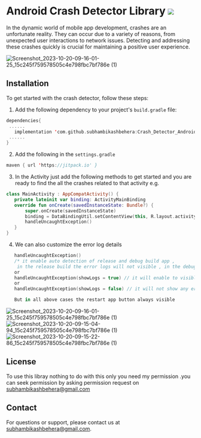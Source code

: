 # Android Crash Detector Library [![](https://jitpack.io/v/subhambikashbehera/Crash_Detector_Android.svg)](https://jitpack.io/#subhambikashbehera/Crash_Detector_Android)

In the dynamic world of mobile app development, crashes are an unfortunate reality. They can occur due to a variety of reasons, from unexpected user interactions to network issues. Detecting and addressing these crashes quickly is crucial for maintaining a positive user experience.

![Screenshot_2023-10-20-09-16-01-25_15c245f759578505c4e798fbc7bf786e (1)](https://github.com/subhambikashbehera/Crash_Detector_Android/assets/69251887/1f33c7ee-7c8c-4c90-980c-fd30e93c99fc)
## Installation
To get started with the crash detector, follow these steps:

1. Add the following dependency to your project's `build.gradle` file:
 ```kotlin
dependencies{
  ......
	implementation 'com.github.subhambikashbehera:Crash_Detector_Android:1.1.1'
  ......
}
```  
2. Add the following in the `settings.gradle`
 ```kotlin
maven { url 'https://jitpack.io' }
```  

3. In the Activity just add the following methods to get started and you are ready to find the all the crashes related to that activity
  e.g.
 ```kotlin
class MainActivity : AppCompatActivity() {
    private lateinit var binding: ActivityMainBinding
    override fun onCreate(savedInstanceState: Bundle?) {
        super.onCreate(savedInstanceState)
        binding = DataBindingUtil.setContentView(this, R.layout.activity_main)
        handleUncaughtException()
    }
}
```
4. We can also customize the error log details
 ```kotlin
	handleUncaughtException()
	/* it enable auto detection of release and debug build app ,
	 in the release build the error logs will not visible , in the debug release only the logs will be visible */
	or	
	handleUncaughtException(showLogs = true) // it will enable to visible the logs in both relaese build and debug build 
	or
	handleUncaughtException(showLogs = false) // it will not show any error logs in both release and debug build

	But in all above cases the restart app button always visible 
 
```
![Screenshot_2023-10-20-09-16-01-25_15c245f759578505c4e798fbc7bf786e (1)](https://github.com/subhambikashbehera/Crash_Detector_Android/assets/69251887/470846ea-f58b-4b07-ab91-5cb39912b5f0)
![Screenshot_2023-10-20-09-15-04-94_15c245f759578505c4e798fbc7bf786e (1)](https://github.com/subhambikashbehera/Crash_Detector_Android/assets/69251887/61ddeaf8-1764-43d2-bfed-759caa956be2)
![Screenshot_2023-10-20-09-15-22-86_15c245f759578505c4e798fbc7bf786e (1)](https://github.com/subhambikashbehera/Crash_Detector_Android/assets/69251887/10f22457-3cab-4558-b9b2-e8a4d1c0adaa)

## License
To use this libray nothing to do with this only you need my permission .you can seek permission by asking permission request on subhambikashbehera@gmail.com

## Contact
For questions or support, please contact us at subhambikashbehera@gmail.com.
